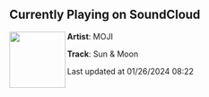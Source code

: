 ## Currently Playing on SoundCloud

[<img align="left" width="100" src="https://i1.sndcdn.com/artworks-ndOANHqXSD24tVnM-LzB0yQ-t500x500.jpg">](https://soundcloud.com/mojimusicxx/sun-moon)

**Artist**: MOJI 

**Track**: Sun & Moon

Last updated at 01/26/2024 08:22
